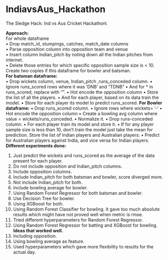 # IndiavsAus_Hackathon
The Sledge Hack: Ind vs Aus Cricket Hackathon\

**Approach:**\
For whole dataframe\
•	Drop match_id, stumpings, catches, match_date columns\
•	Parse opposition column into opposition team and venue\
•	Insert column Indian_pitch by noting down all the Indian pitches from internet.\
•	Delete those entries for which specific opposition sample size is < 10.\
Create two copies if this dataframe for bowler and batsman.\
**For batsman dataframe:**\
•	Drop wickets column, venue, Indian_pitch ,runs_conceded column.
•	Ignore runs_scored rows where it was ‘DNB’ and “TDNB”
•	And for * in runs_scored, replace with “”.
•	Hot encode the opposition column
•	Store the list of all the players.
•	And for each player, based on its data train the model.
•	Store for each player its model to predict runs_scored.
**For Bowler dataframe:**
•	Drop runs_scored column.
•	Ignore rows where wickets= ‘-‘
•	Hot encode the opposition column
•	Create a bowling avg column where value = wickets/runs_conceded.
•	Normalize it.
•	Drop runs-conceded column.
•	For each player train its model and store it.
•	If for any player sample size is less than 10, don’t train the model just take the mean for prediction.
Store the list of Indian players and Australian players:
•	Predict for Australian players against India, and vice versa for Indian players.
**Different experiments done:**
1.	Just predict the wickets and runs_scored as the average of the data present for each player.
2.	Do not include opposition and Indian_pitch columns.
3.	Include opposition columns.
4.	Include Indian_pitch for both batsman and bowler, score diverged more.
5.	Not  include Indian_pitch for both.
6.	Include bowling average for bowler.
7.	Using Random Forest Regressor for both batsman and bowler.
8.	Use Decision Tree for bowler.
9.	Using XGBoost for both.
10.	Using Random Forest Classifier for bowling. It gave too much absolute results which might have not proved well when metric is rmse.
11.	Tried different hyperparameters for Random Forest Regressor.
12.	Using Random Forest Regressor for batting and XGBoost for bowling.
**Ideas that worked well.**
1.	Including opposition.
2.	Using bowling average as feature.
3.	Used hyperparameters which gave more flexibility to results for the actual day.
